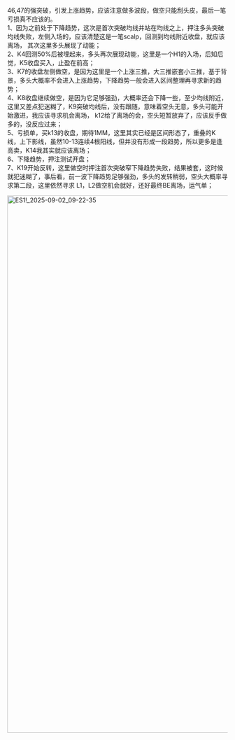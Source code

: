 46,47的强突破，引发上涨趋势，应该注意做多波段，做空只能刮头皮，最后一笔亏损真不应该的。  
1、因为之前处于下降趋势，这次是首次突破均线并站在均线之上，押注多头突破均线失败，左侧入场的，应该清楚这是一笔scalp，回测到均线附近收盘，就应该离场，
其次这里多头展现了动能；  
2、K4回测50%后被埋起来，多头再次展现动能，这里是一个H1的入场，后知后觉，K5收盘买入，止盈在前高；  
3、K7的收盘左侧做空，是因为这里是一个上涨三推，大三推嵌套小三推，基于背景，多头大概率不会进入上涨趋势，下降趋势一般会进入区间整理再寻求新的趋势；  
4、K8收盘继续做空，是因为它足够强劲，大概率还会下降一些，至少均线附近，这里又差点犯迷糊了，K9突破均线后，没有跟随，意味着空头无意，多头可能开始激进，我应该寻求机会离场，
k12给了离场的会，空头短暂放弃了，应该反手做多的，没反应过来；  
5、亏损单，买k13的收盘，期待1MM，这里其实已经是区间形态了，重叠的K线，上下影线，虽然10-13连续4根阳线，但并没有形成一段趋势，所以更多是逢高卖，K14我其实就应该离场；  
6、下降趋势，押注测试开盘；  
7、K19开始反转，这里做空时押注首次突破窄下降趋势失败，结果被套，这时候就犯迷糊了，事后看，前一波下降趋势足够强劲，多头的发转稍弱，空头大概率寻求第二段，这里依然寻求
L1，L2做空机会就好，还好最终BE离场，运气单；  


<img width="2854" height="1228" alt="ES1!_2025-09-02_09-22-35" src="https://github.com/user-attachments/assets/3ea6d113-fd4c-42be-b68f-ecf6bfed7829" />
